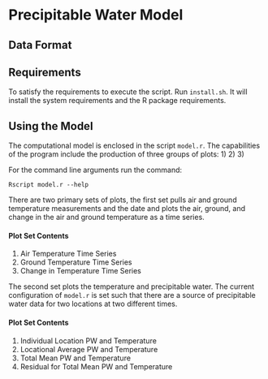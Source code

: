 # Precipitable Water Model

## Data Format

## Requirements
To satisfy the requirements to execute the script. Run ```install.sh```. 
It will install the system requirements and the R package 
requirements.

## Using the Model

The computational model is enclosed in the script ``model.r``. 
The capabilities of the program include the production of three groups of 
plots:
1) 
2)
3)

For the command line arguments run the command:
```
Rscript model.r --help
```
There are two primary sets of plots, the first set pulls 
air and ground temperature measurements and the date
and plots the air, ground, and change in the air and ground
temperature as a time series. 
#### Plot Set Contents
1) Air Temperature Time Series
2) Ground Temperature Time Series
3) Change in Temperature Time Series


The second set plots the 
temperature and precipitable water. The current configuration
of ```model.r``` is set such that there are a source of 
precipitable water data for two locations at two 
different times. 
#### Plot Set Contents
1) Individual Location PW and Temperature
2) Locational Average PW and Temperature
3) Total Mean PW and Temperature
4) Residual for Total Mean PW and Temperature  



